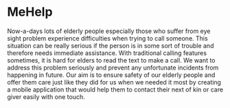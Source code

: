 # MeHelp
Now-a-days lots of elderly people especially those who suffer from eye sight problem experience difficulties when trying to call someone. This situation can be really serious if the person is in some sort of trouble and therefore needs immediate assistance. With traditional calling features sometimes, it is hard for elders to read the text to make a call. We want to address this problem seriously and prevent any unfortunate incidents from happening in future. Our aim is to ensure safety of our elderly people and offer them care just like they did for us when we needed it most by creating a mobile application that would help them to contact their next of kin or care giver easily with one touch.
